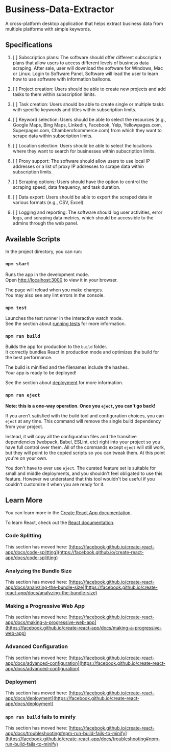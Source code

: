 # Business-Data-Extractor

A cross-platform desktop application that helps extract business data from multiple platforms with simple keywords.

## Specifications

1. [ ] Subscription plans: The software should offer different subscription plans that allow users to access different levels of business data scraping. After sale, user will download the software for Windows, Mac or Linux. Login to Software Panel, Software will lead the user to learn how to use software with information balloons.

2. [ ] Project creation: Users should be able to create new projects and add tasks to them within subscription limits.

3. [ ] Task creation: Users should be able to create single or multiple tasks with specific keywords and titles within subscription limits.

4. [ ] Keyword selection: Users should be able to select the resources (e.g., Google Maps, Bing Maps, LinkedIn, Facebook, Yelp, Yellowpages.com, Superpages.com, Chamberofcommerce.com) from which they want to scrape data within subscription limits.

5. [ ] Location selection: Users should be able to select the locations where they want to search for businesses within subscription limits.

6. [ ] Proxy support: The software should allow users to use local IP addresses or a list of proxy IP addresses to scrape data within subscription limits.

7. [ ] Scraping options: Users should have the option to control the scraping speed, data frequency, and task duration.

8. [ ] Data export: Users should be able to export the scraped data in various formats (e.g., CSV, Excel).

9. [ ] Logging and reporting: The software should log user activities, error logs, and scraping data metrics, which should be accessible to the admins through the web panel.

## Available Scripts

In the project directory, you can run:

### `npm start`

Runs the app in the development mode.\
Open [http://localhost:3000](http://localhost:3000) to view it in your browser.

The page will reload when you make changes.\
You may also see any lint errors in the console.

### `npm test`

Launches the test runner in the interactive watch mode.\
See the section about [running tests](https://facebook.github.io/create-react-app/docs/running-tests) for more information.

### `npm run build`

Builds the app for production to the `build` folder.\
It correctly bundles React in production mode and optimizes the build for the best performance.

The build is minified and the filenames include the hashes.\
Your app is ready to be deployed!

See the section about [deployment](https://facebook.github.io/create-react-app/docs/deployment) for more information.

### `npm run eject`

**Note: this is a one-way operation. Once you `eject`, you can't go back!**

If you aren't satisfied with the build tool and configuration choices, you can `eject` at any time. This command will remove the single build dependency from your project.

Instead, it will copy all the configuration files and the transitive dependencies (webpack, Babel, ESLint, etc) right into your project so you have full control over them. All of the commands except `eject` will still work, but they will point to the copied scripts so you can tweak them. At this point you're on your own.

You don't have to ever use `eject`. The curated feature set is suitable for small and middle deployments, and you shouldn't feel obligated to use this feature. However we understand that this tool wouldn't be useful if you couldn't customize it when you are ready for it.

## Learn More

You can learn more in the [Create React App documentation](https://facebook.github.io/create-react-app/docs/getting-started).

To learn React, check out the [React documentation](https://reactjs.org/).

### Code Splitting

This section has moved here: [https://facebook.github.io/create-react-app/docs/code-splitting](https://facebook.github.io/create-react-app/docs/code-splitting)

### Analyzing the Bundle Size

This section has moved here: [https://facebook.github.io/create-react-app/docs/analyzing-the-bundle-size](https://facebook.github.io/create-react-app/docs/analyzing-the-bundle-size)

### Making a Progressive Web App

This section has moved here: [https://facebook.github.io/create-react-app/docs/making-a-progressive-web-app](https://facebook.github.io/create-react-app/docs/making-a-progressive-web-app)

### Advanced Configuration

This section has moved here: [https://facebook.github.io/create-react-app/docs/advanced-configuration](https://facebook.github.io/create-react-app/docs/advanced-configuration)

### Deployment

This section has moved here: [https://facebook.github.io/create-react-app/docs/deployment](https://facebook.github.io/create-react-app/docs/deployment)

### `npm run build` fails to minify

This section has moved here: [https://facebook.github.io/create-react-app/docs/troubleshooting#npm-run-build-fails-to-minify](https://facebook.github.io/create-react-app/docs/troubleshooting#npm-run-build-fails-to-minify)
